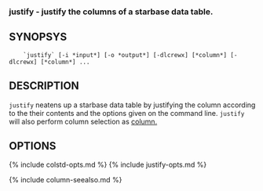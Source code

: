
### justify - justify the columns of a starbase data table.

SYNOPSYS
--------

```
    `justify` [-i *input*] [-o *output*] [-dlcrewx] [*column*] [-dlcrewx] [*column*] ...
```

DESCRIPTION
-----------
`justify` neatens up a starbase data table by justifying the column according
to the their contents and the options given on the command line.  `justify`
will also perform column selection as [column.](column..html)  

OPTIONS
-------
{% include colstd-opts.md %}
{% include justify-opts.md %}

{% include column-seealso.md %}
